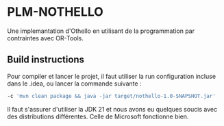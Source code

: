 # PLM-NOTHELLO

Une implemantation d'Othello en utilisant de la programmation par contraintes avec OR-Tools.

## Build instructions

Pour compiler et lancer le projet, il faut utiliser la run configuration incluse dans le .idea, ou lancer la commande suivante :

```bash
-c 'mvn clean package && java -jar target/nothello-1.0-SNAPSHOT.jar'
```

Il faut s'assurer d'utiliser la JDK 21 et nous avons eu quelques soucis avec des distributions différentes. Celle de Microsoft fonctionne bien.